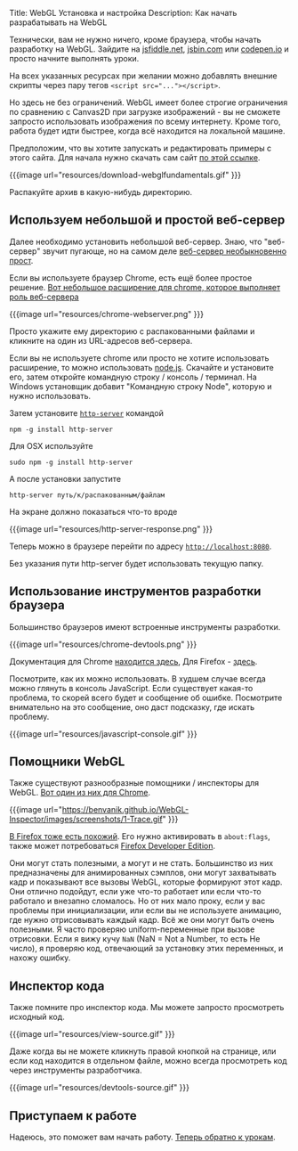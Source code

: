 Title: WebGL Установка и настройка
Description: Как начать разрабатывать на WebGL

Технически, вам не нужно ничего, кроме браузера, чтобы начать разработку на WebGL.
Зайдите на [jsfiddle.net](https://jsfiddle.net/greggman/8djzyjL3/), [jsbin.com](http://jsbin.com)
или [codepen.io](http://codepen.io/greggman/pen/YGQjVV) и просто начните выполнять уроки.

На всех указанных ресурсах при желании можно добавлять внешние скрипты через
пару тегов `<script src="..."></script>`.

Но здесь не без ограничений. WebGL имеет более строгие ограничения по сравнению с Canvas2D
при загрузке изображений - вы не сможете запросто использовать изображения по всему
интернету. Кроме того, работа будет идти быстрее, когда всё находится на локальной машине.

Предположим, что вы хотите запускать и редактировать примеры с этого сайта. Для начала
нужно скачать сам сайт [по этой ссылке](https://github.com/greggman/webgl-fundamentals/).

{{{image url="resources/download-webglfundamentals.gif" }}}

Распакуйте архив в какую-нибудь директорию.

## Используем небольшой и простой веб-сервер

Далее необходимо установить небольшой веб-сервер. Знаю, что "веб-сервер" звучит пугающе, но на самом деле
[веб-сервер необыкновенно прост](http://games.greggman.com/game/saving-and-loading-files-in-a-web-page/).

Если вы используете браузер Chrome, есть ещё более простое решение.
[Вот небольшое расширение для chrome, которое выполняет роль веб-сервера](https://chrome.google.com/webstore/detail/web-server-for-chrome/ofhbbkphhbklhfoeikjpcbhemlocgigb?hl=ru)

{{{image url="resources/chrome-webserver.png" }}}

Просто укажите ему директорию с распакованными файлами и кликните на один из URL-адресов веб-сервера.

Если вы не используете chrome или просто не хотите использовать расширение, то можно использовать [node.js](https://nodejs.org).
Скачайте и установите его, затем откройте командную строку / консоль / терминал. На Windows установщик добавит
"Командную строку Node", которую и нужно использовать.

Затем установите [`http-server`](https://github.com/indexzero/http-server) командой

    npm -g install http-server

Для OSX используйте

    sudo npm -g install http-server

А после установки запустите

    http-server путь/к/распакованным/файлам

На экране должно показаться что-то вроде

{{{image url="resources/http-server-response.png" }}}

Теперь можно в браузере перейти по адресу [`http://localhost:8080`](http://localhost:8080).

Без указания пути http-server будет использовать текущую папку.

## Использование инструментов разработки браузера

Большинство браузеров имеют встроенные инструменты разработки.

{{{image url="resources/chrome-devtools.png" }}}

Документация для Chrome [находится здесь](https://developers.google.com/web/tools/chrome-devtools/),
Для Firefox - [здесь](https://developer.mozilla.org/ru/docs/Tools).

Посмотрите, как их можно использовать. В худшем случае всегда можно глянуть в консоль
JavaScript. Если существует какая-то проблема, то скорей всего будет и сообщение об
ошибке. Посмотрите внимательно на это сообщение, оно даст подсказку, где искать проблему.

{{{image url="resources/javascript-console.gif" }}}

## Помощники WebGL

Также существуют разнообразные помощники / инспекторы для WebGL. [Вот один из них для Chrome](https://benvanik.github.io/WebGL-Inspector/).

{{{image url="https://benvanik.github.io/WebGL-Inspector/images/screenshots/1-Trace.gif" }}}

[В Firefox тоже есть похожий](https://hacks.mozilla.org/2014/03/introducing-the-canvas-debugger-in-firefox-developer-tools/).
Его нужно активировать в `about:flags`, также может потребоваться [Firefox Developer Edition](https://www.mozilla.org/ru/firefox/developer/).

Они могут стать полезными, а могут и не стать. Большинство из них предназначены для анимированных сэмплов,
они могут захватывать кадр и показывают все вызовы WebGL, которые формируют этот кадр. Они отлично подойдут,
если уже что-то работает или если что-то работало и внезапно сломалось. Но от них мало проку, если у вас
проблемы при инициализации, или если вы не используете анимацию, где нужно отрисовывать каждый кадр.
Всё же они могут быть очень полезными. Я часто проверяю uniform-переменные при вызове отрисовки. Если я
вижу кучу `NaN` (NaN = Not a Number, то есть Не число), я проверяю код, отвечающий за установку этих
переменных, и нахожу ошибку.

## Инспектор кода

Также помните про инспектор кода. Мы можете запросто просмотреть исходный код.

{{{image url="resources/view-source.gif" }}}

Даже когда вы не можете кликнуть правой кнопкой на странице, или если код находится
в отдельном файле, можно всегда просмотреть код через инструменты разработчика.

{{{image url="resources/devtools-source.gif" }}}

## Приступаем к работе

Надеюсь, это поможет вам начать работу. [Теперь обратно к урокам](./).
